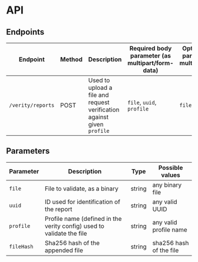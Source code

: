 # API

## Endpoints
| Endpoint         | Method | Description                                                            | Required body parameter (as multipart/form-data) | Optional body parameter (as multipart/form-data) |
|------------------|--------|------------------------------------------------------------------------|--------------------------------------------------|--------------------------------------------------|
| `/verity/reports`  | POST   | Used to upload a file and request verification against given `profile` | `file`, `uuid`, `profile`                        | `fileHash`                                         |

## Parameters

| Parameter  | Description                                                           | Type   | Possible values         |
|------------|-----------------------------------------------------------------------|--------|-------------------------|
| `file`     | File to validate, as a binary                                         | string | any binary file         |
| `uuid`     | ID used for identification of the report                              | string | any valid UUID          |
| `profile`  | Profile name (defined in the verity config) used to validate the file | string | any valid profile name  |
| `fileHash` | Sha256 hash of the appended file                                      | string | sha256 hash of the file |

